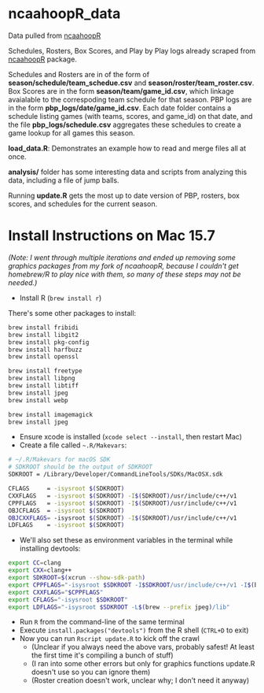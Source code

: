 # ncaahoopR_data

Data pulled from [ncaahoopR](https://github.com/lbenz730/ncaahoopR)

Schedules, Rosters, Box Scores, and Play by Play logs already scraped from [ncaahoopR](https://github.com/lbenz730/ncaahoopR) package.

Schedules and Rosters are in of the form of **season/schedule/team_schedue.csv** and **season/roster/team_roster.csv**. Box Scores are in the form **season/team/game_id.csv**, which linkage avaialable to the correspoding team schedule for that season. PBP logs are in the form **pbp_logs/date/game_id.csv**. Each date folder contains a schedule listing games (with teams, scores, and game_id) on that date, and the file **pbp_logs/schedule.csv** aggregates these schedules to create a game lookup for all games this season.

**load_data.R**: Demonstrates an example how to read and merge files all at once.

**analysis/** folder has some interesting data and scripts from analyzing this data, including a file of jump balls.

Running **update.R** gets the most up to date version of PBP, rosters, box scores, and schedules for the current season.

# Install Instructions on Mac 15.7

_(Note: I went through multiple iterations and ended up removing some graphics packages from my fork of ncaahoopR,
because I couldn't get homebrew/R to play nice with them, so many of these steps may not be needed.)_

- Install R (`brew install r`)

There's some other packages to install:

```bash
brew install fribidi
brew install libgit2
brew install pkg-config
brew install harfbuzz
brew install openssl

brew install freetype
brew install libpng
brew install libtiff
brew install jpeg
brew install webp

brew install imagemagick
brew install jpeg
```

- Ensure xcode is installed (`xcode select --install`, then restart Mac)
- Create a file called `~.R/Makevars`:

```bash
# ~/.R/Makevars for macOS SDK
# SDKROOT should be the output of SDKROOT
SDKROOT = /Library/Developer/CommandLineTools/SDKs/MacOSX.sdk

CFLAGS     = -isysroot $(SDKROOT)
CXXFLAGS   = -isysroot $(SDKROOT) -I$(SDKROOT)/usr/include/c++/v1
CPPFLAGS   = -isysroot $(SDKROOT) -I$(SDKROOT)/usr/include/c++/v1
OBJCFLAGS  = -isysroot $(SDKROOT)
OBJCXXFLAGS= -isysroot $(SDKROOT) -I$(SDKROOT)/usr/include/c++/v1
LDFLAGS    = -isysroot $(SDKROOT)
```

- We'll also set these as environment variables in the terminal while installing devtools:

```bash
export CC=clang
export CXX=clang++
export SDKROOT=$(xcrun --show-sdk-path)
export CPPFLAGS="-isysroot $SDKROOT -I$SDKROOT/usr/include/c++/v1 -I$(brew --prefix jpeg)/include"
export CXXFLAGS="$CPPFLAGS"
export CFLAGS="-isysroot $SDKROOT"
export LDFLAGS="-isysroot $SDKROOT -L$(brew --prefix jpeg)/lib"
```

- Run `R` from the command-line of the same terminal
- Execute `install.packages("devtools")` from the R shell (`CTRL+D` to exit)
- Now you can run `Rscript update.R` to kick off the crawl
  - (Unclear if you always need the above vars, probably safest! At least the first time it's compiling a bunch of stuff)
  - (I ran into some other errors but only for graphics functions update.R doesn't use so you can ignore them)
  - (Roster creation doesn't work, unclear why; I don't need it anyway)

